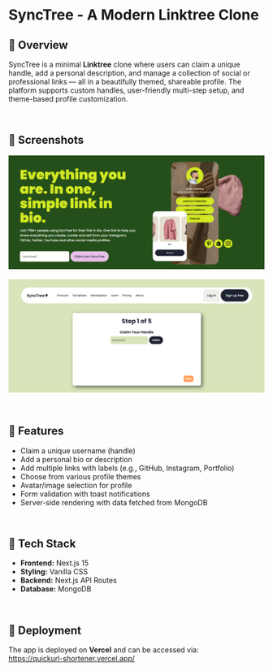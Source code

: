 # SyncTree - A Modern Linktree Clone
## 🚀 Overview
SyncTree is a minimal **Linktree** clone where users can claim a unique handle, add a personal description, and manage a collection of social or professional links — all in a beautifully themed, shareable profile. The platform supports custom handles, user-friendly multi-step setup, and theme-based profile customization.

<br>

## 🚀 Screenshots
![Project screenshot](./Project_screenshots/Image1.png)
<br><br>
![Project screenshot](./Project_screenshots/Image2.png)

<br>

## 🚀 Features
- Claim a unique username (handle)
- Add a personal bio or description
- Add multiple links with labels (e.g., GitHub, Instagram, Portfolio)
- Choose from various profile themes
- Avatar/image selection for profile
- Form validation with toast notifications
- Server-side rendering with data fetched from MongoDB

<br>

## 🚀 Tech Stack
- **Frontend:** Next.js 15
- **Styling:** Vanilla CSS
- **Backend:** Next.js API Routes
- **Database:** MongoDB

<br>

## 🚀 Deployment
The app is deployed on <b>Vercel</b> and can be accessed via:
<br>
https://quickurl-shortener.vercel.app/